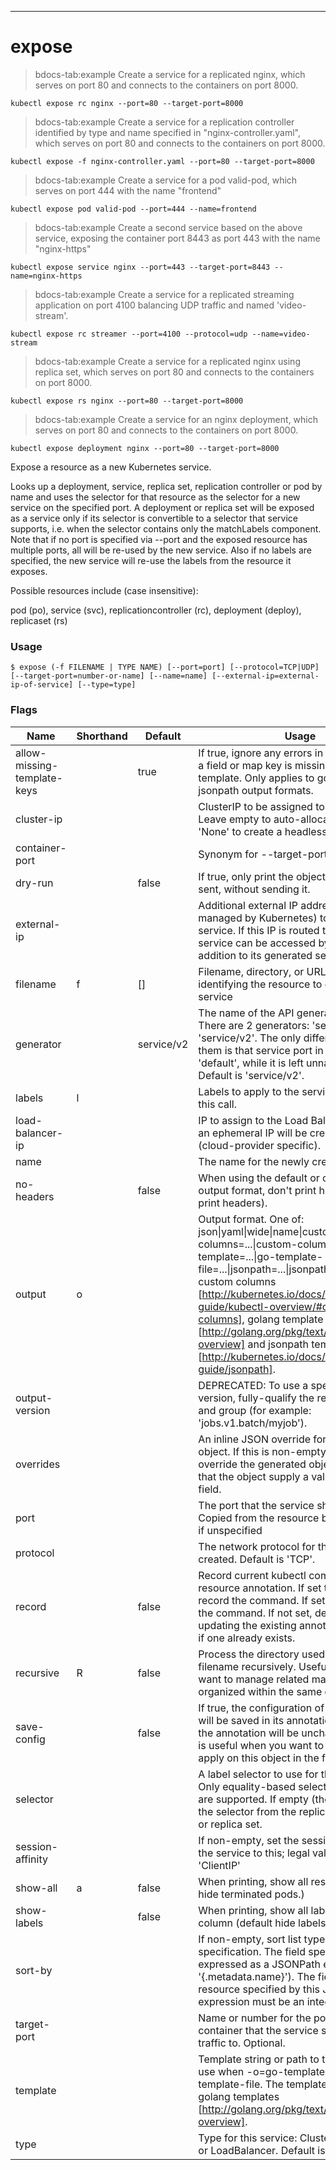 ------------

# expose

>bdocs-tab:example Create a service for a replicated nginx, which serves on port 80 and connects to the containers on port 8000.

```bdocs-tab:example_shell
kubectl expose rc nginx --port=80 --target-port=8000
```

>bdocs-tab:example Create a service for a replication controller identified by type and name specified in "nginx-controller.yaml", which serves on port 80 and connects to the containers on port 8000.

```bdocs-tab:example_shell
kubectl expose -f nginx-controller.yaml --port=80 --target-port=8000
```

>bdocs-tab:example Create a service for a pod valid-pod, which serves on port 444 with the name "frontend"

```bdocs-tab:example_shell
kubectl expose pod valid-pod --port=444 --name=frontend
```

>bdocs-tab:example Create a second service based on the above service, exposing the container port 8443 as port 443 with the name "nginx-https"

```bdocs-tab:example_shell
kubectl expose service nginx --port=443 --target-port=8443 --name=nginx-https
```

>bdocs-tab:example Create a service for a replicated streaming application on port 4100 balancing UDP traffic and named 'video-stream'.

```bdocs-tab:example_shell
kubectl expose rc streamer --port=4100 --protocol=udp --name=video-stream
```

>bdocs-tab:example Create a service for a replicated nginx using replica set, which serves on port 80 and connects to the containers on port 8000.

```bdocs-tab:example_shell
kubectl expose rs nginx --port=80 --target-port=8000
```

>bdocs-tab:example Create a service for an nginx deployment, which serves on port 80 and connects to the containers on port 8000.

```bdocs-tab:example_shell
kubectl expose deployment nginx --port=80 --target-port=8000
```


Expose a resource as a new Kubernetes service. 

Looks up a deployment, service, replica set, replication controller or pod by name and uses the selector for that resource as the selector for a new service on the specified port. A deployment or replica set will be exposed as a service only if its selector is convertible to a selector that service supports, i.e. when the selector contains only the matchLabels component. Note that if no port is specified via --port and the exposed resource has multiple ports, all will be re-used by the new service. Also if no labels are specified, the new service will re-use the labels from the resource it exposes. 

Possible resources include (case insensitive): 

pod (po), service (svc), replicationcontroller (rc), deployment (deploy), replicaset (rs)

### Usage

`$ expose (-f FILENAME | TYPE NAME) [--port=port] [--protocol=TCP|UDP] [--target-port=number-or-name] [--name=name] [--external-ip=external-ip-of-service] [--type=type]`



### Flags

Name | Shorthand | Default | Usage
---- | --------- | ------- | ----- 
allow-missing-template-keys |  | true | If true, ignore any errors in templates when a field or map key is missing in the template. Only applies to golang and jsonpath output formats. 
cluster-ip |  |  | ClusterIP to be assigned to the service. Leave empty to auto-allocate, or set to 'None' to create a headless service. 
container-port |  |  | Synonym for --target-port 
dry-run |  | false | If true, only print the object that would be sent, without sending it. 
external-ip |  |  | Additional external IP address (not managed by Kubernetes) to accept for the service. If this IP is routed to a node, the service can be accessed by this IP in addition to its generated service IP. 
filename | f | [] | Filename, directory, or URL to files identifying the resource to expose a service 
generator |  | service/v2 | The name of the API generator to use. There are 2 generators: 'service/v1' and 'service/v2'. The only difference between them is that service port in v1 is named 'default', while it is left unnamed in v2. Default is 'service/v2'. 
labels | l |  | Labels to apply to the service created by this call. 
load-balancer-ip |  |  | IP to assign to the Load Balancer. If empty, an ephemeral IP will be created and used (cloud-provider specific). 
name |  |  | The name for the newly created object. 
no-headers |  | false | When using the default or custom-column output format, don't print headers (default print headers). 
output | o |  | Output format. One of: json&#124;yaml&#124;wide&#124;name&#124;custom-columns=...&#124;custom-columns-file=...&#124;go-template=...&#124;go-template-file=...&#124;jsonpath=...&#124;jsonpath-file=... See custom columns [http://kubernetes.io/docs/user-guide/kubectl-overview/#custom-columns], golang template [http://golang.org/pkg/text/template/#pkg-overview] and jsonpath template [http://kubernetes.io/docs/user-guide/jsonpath]. 
output-version |  |  | DEPRECATED: To use a specific API version, fully-qualify the resource, version, and group (for example: 'jobs.v1.batch/myjob'). 
overrides |  |  | An inline JSON override for the generated object. If this is non-empty, it is used to override the generated object. Requires that the object supply a valid apiVersion field. 
port |  |  | The port that the service should serve on. Copied from the resource being exposed, if unspecified 
protocol |  |  | The network protocol for the service to be created. Default is 'TCP'. 
record |  | false | Record current kubectl command in the resource annotation. If set to false, do not record the command. If set to true, record the command. If not set, default to updating the existing annotation value only if one already exists. 
recursive | R | false | Process the directory used in -f, --filename recursively. Useful when you want to manage related manifests organized within the same directory. 
save-config |  | false | If true, the configuration of current object will be saved in its annotation. Otherwise, the annotation will be unchanged. This flag is useful when you want to perform kubectl apply on this object in the future. 
selector |  |  | A label selector to use for this service. Only equality-based selector requirements are supported. If empty (the default) infer the selector from the replication controller or replica set. 
session-affinity |  |  | If non-empty, set the session affinity for the service to this; legal values: 'None', 'ClientIP' 
show-all | a | false | When printing, show all resources (default hide terminated pods.) 
show-labels |  | false | When printing, show all labels as the last column (default hide labels column) 
sort-by |  |  | If non-empty, sort list types using this field specification.  The field specification is expressed as a JSONPath expression (e.g. '{.metadata.name}'). The field in the API resource specified by this JSONPath expression must be an integer or a string. 
target-port |  |  | Name or number for the port on the container that the service should direct traffic to. Optional. 
template |  |  | Template string or path to template file to use when -o=go-template, -o=go-template-file. The template format is golang templates [http://golang.org/pkg/text/template/#pkg-overview]. 
type |  |  | Type for this service: ClusterIP, NodePort, or LoadBalancer. Default is 'ClusterIP'. 


